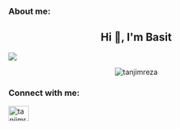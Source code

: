 
<h3 align="left">About me:</h3>
<h2 align="center">Hi 👋, I'm Basit</h2>
<p align="left">
  <img src="http://readme-typing-svg.herokuapp.com?color=2CD1F7&lines=Undergraduate+Computer+Science+Student +++++;Here+are+some+of+my+GitHub+contributions+to+help+everyone+out++++++.;I+hope+they+help+you+achieve+your+goals.+++++"></a>
</p>
<p align="center"> <img src="https://komarev.com/ghpvc/?username=tanjimreza&label=Profile%20views&color=0e75b6&style=flat" alt="tanjimreza" /> </p>
<h3 align="left">Connect with me:</h3>
<p align="left">
 <a href="https://linkedin.com/in/basit-xd" target="blank"><img align="center" src="https://raw.githubusercontent.com/rahuldkjain/github-profile-readme-generator/master/src/images/icons/Social/linked-in-alt.svg" alt="tanjimreza" height="30" width="40" /></a>




